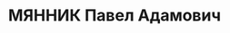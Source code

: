 ---
title: МЯННИК Павел Адамович
description: 'Род. в 1896, Эстония, эстонец, обр.: среднее, член ВКП(б). Проживал:
  Москва, Самарский пер., д. 28, кв. 4. Начальник 4-го сектора 9-го отдела ГУГБ НКВД
  СССР

  Арестован 08.10.1937. Обв.: шпионаж. Приговор: в особом порядке, 09.12.1937 – ВМН.
  Расстрелян 09.12.1937, г.Москва.

  Реабилитирован ВК ВС СССР 10.1956'
---